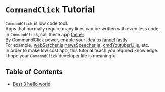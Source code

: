 # `CommandClick` Tutorial

`CommandClick` is low code tool.  
Apps that normally require many lines can be written with even less code.  
In `CommandClick`, call these app [fannel](https://github.com/puutaro/commandclick-repository/blob/master/README.md#commandclick-repository).  
By CommandClick power, enable your idea to [fannel](https://github.com/puutaro/commandclick-repository/blob/master/README.md#commandclick-repository) fastly.  
For example, [webSercher.js](https://github.com/puutaro/commandclick-repository/blob/master/fannel/webSearcher.js) [newsSpeecher.js](https://github.com/puutaro/commandclick-repository/blob/master/fannel/newsSpeecherDir/newsSpeecher.md), [cmdYoutuberU.js](https://github.com/puutaro/commandclick-repository/blob/master/fannel/cmdYoutuberUDir/cmdYoutuber.md), etc.  
In order to make low cost app, this tutorial teach you requred knowledge.  
I hope your `ComamndClick` developer life is meaningful.  

Table of Contents
-----------------
<!-- vim-markdown-toc GFM -->

* [Best 3 hello world](https://github.com/puutaro/CommandClick/blob/master/md/developer/tutorial/hello_world.md)


